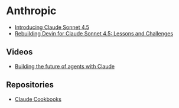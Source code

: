 # Anthropic

- [Introducing Claude Sonnet 4.5](https://www.anthropic.com/news/claude-sonnet-4-5)
- [Rebuilding Devin for Claude Sonnet 4.5: Lessons and Challenges](https://cognition.ai/blog/devin-sonnet-4-5-lessons-and-challenges)

## Videos

- [Building the future of agents with Claude](https://www.youtube.com/watch?v=XuvKFsktX0Q)

## Repositories

- [Claude Cookbooks](https://github.com/anthropics/claude-cookbooks)
